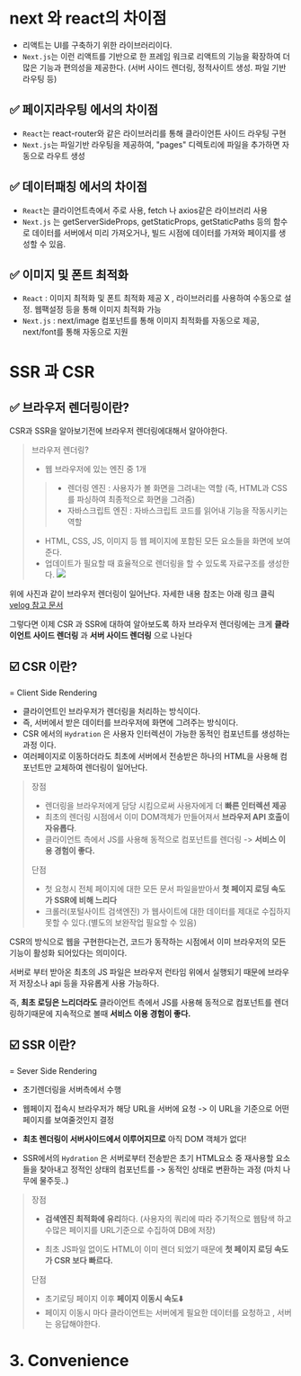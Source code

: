 # next 와 react의 차이점
- 리액트는 UI를 구축하기 위한 라이브러리이다.
- ```Next.js```는 이런 리액트를 기반으로 한 프레임 워크로 리액트의 기능을 확장하여 더많은 기능과 편의성을 제공한다.  (서버 사이드 렌더링, 정적사이트 생성. 파일 기반 라우팅 등)

## ✅ 페이지라우팅 에서의 차이점
- ```React```는 react-router와 같은 라이브러리를 통해 클라이언튼 사이드 라우팅 구현
- ```Next.js```는 파일기반 라우팅을 제공하여, "pages" 디렉토리에 파일을 추가하면 자동으로 라우트 생성

## ✅ 데이터패칭 에서의 차이점
- ```React```는 클라이언트측에서 주로 사용, fetch 나 axios같은 라이브러리 사용
-  ```Next.js``` 는 getServerSideProps, getStaticProps, getStaticPaths 등의 함수로 데이터를 서버에서 미리 가져오거나, 빌드 시점에 데이터를 가져와 페이지를 생성할 수 있음.

## ✅ 이미지 및 폰트 최적화
- ```React``` : 이미지 최적화 및 폰트 최적화 제공 X , 라이브러리를 사용하여 수동으로 설정. 웹팩설정 등을 통해 이미지 최적화 가능
-  ```Next.js```  : next/image 컴포넌트를 통해 이미지 최적화를 자동으로 제공, next/font를 통해 자동으로 지원


# SSR 과 CSR
## ✅ 브라우저 렌더링이란?
CSR과 SSR을 알아보기전에 브라우저 렌더링에대해서 알아야한다.
> 브라우저 렌더링?
> - 웹 브라우저에 있는 엔진 중 1개 
>> - 렌더링 엔진 : 사용자가 볼 화면을 그려내는 역할
(즉, HTML과 CSS를 파싱하여 최종적으로 화면을 그려줌)
>> - 자바스크립트 엔진 : 자바스크립트 코드를 읽어내 기능을 작동시키는 역할
> - HTML, CSS, JS, 이미지 등 웹 페이지에 포함된 모든 요소들을 화면에 보여준다.
> - 업데이트가 필요할 때 효율적으로 렌더링을 할 수 있도록 자료구조를 생성한다.
![](https://velog.velcdn.com/images/hayoung78/post/50a84071-de4d-4bc5-a2a5-d4ece9836875/image.png)

위에 사진과 같이 브라우저 렌더링이 일어난다.
자세한 내용 참조는 아래 링크 클릭
[velog 참고 문서](https://velog.io/@timosean/%EC%9B%B9-%EB%B8%8C%EB%9D%BC%EC%9A%B0%EC%A0%80%EC%9D%98-%EB%A0%8C%EB%8D%94%EB%A7%81Rendering-%EC%95%8C%EC%95%84%EB%B3%B4%EA%B8%B0)

그렇다면 이제 CSR 과 SSR에 대하여 알아보도록 하자
브라우저 렌더링에는 크게 **<span>클라이언트 사이드 렌더링</span>** 과 **서버 사이드 렌더링** 으로 나뉜다

## ☑️ CSR 이란?
= Client Side Rendering
- 클라이언트인 브라우저가 렌더링을 처리하는 방식이다.
- 즉, 서버에서 받은 데이터를 브라우저에 화면에 그려주는 방식이다.
- CSR 에서의 ```Hydration``` 은 사용자 인터렉션이 가능한 동적인 컴포넌트를 생성하는 과정 이다.
- 여러페이지로 이동하더라도 최초에 서버에서 전송받은 하나의 HTML을 사용해 컴포넌트만 교체하여 렌더링이 일어난다.

> 장점
> - 렌더링을 브라우저에게 담당 시킴으로써 사용자에게 더 **빠른 인터렉션 제공**
> - 최초의 렌더링 시점에서 이미 DOM객체가 만들어져서 **브라우저 API 호출이 자유롭다**.
> - 클라이언트 측에서 JS를 사용해 동적으로 컴포넌트를 렌더링 -> **서비스 이용 경험이 좋다.**
>
> 단점
> - 첫 요청시 전체 페이지에 대한 모든 문서 파일을받아서 **첫 페이지 로딩 속도가 SSR에 비해 느리다** 
> - 크롤러(포털사이트 검색엔진) 가 웹사이트에 대한 데이터를 제대로 수집하지 못할 수 있다.(별도의 보완작업 필요할 수 있음)


CSR의 방식으로 웹을 구현한다는건, 코드가 동작하는 시점에서 이미 브라우저의 모든 기능이 활성화 되어있다는 의미이다.

서버로 부터 받아온 최초의 JS 파일은 브라우저 런타임 위에서 실행되기 때문에 브라우저 저장소나 api 등을 자유롭게 사용 가능하다.

즉, **최초 로딩은 느리더라도** 클라이언트 측에서 JS를 사용해 동적으로 컴포넌트를 렌더링하기때문에 지속적으로 볼때 **서비스 이용 경험이 좋다.**


## ☑️ SSR 이란?
= Sever Side Rendering
- 초기렌더링을 서버측에서 수행
- 웹페이지 접속시 브라우저가 해당 URL을 서버에 요청 -> 이 URL을 기준으로 어떤 페이지를 보여줄것인지 결정
- **최초 렌더링이 서버사이드에서 이루어지므로** 아직 DOM 객체가 없다!

- SSR에서의 ```Hydration``` 은 서버로부터 전송받은 초기 HTML요소 중 재사용할 요소들을 찾아내고 정적인 상태의 컴포넌트를 -> 동적인 상태로 변환하는 과정 (마치 나무에 물주듯..)

> 장점
> - **검색엔진 최적화에 유리**하다. (사용자의 쿼리에 따라 주기적으로 웹탐색 하고 수많은 페이지를 URL기준으로 수집하여 DB에 저장)
>
> - 최초 JS파일 없이도 HTML이 이미 렌더 되었기 때문에 **첫 페이지 로딩 속도가 CSR 보다 빠르다.**
>
> 단점
> - 초기로딩 페이지 이후 **페이지 이동시 속도⬇️**
> - 페이지 이동시 마다 클라이언트는 서버에게 필요한 데이터를 요청하고 , 서버는 응답해야한다.


# 3. Convenience
